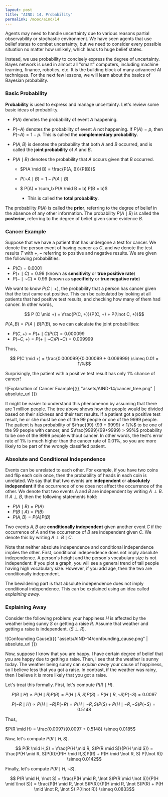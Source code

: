 ```yaml
---
layout: post
title: "AIND: 14. Probability"
permalink: /mooc/aind/14
---
```


Agents may need to handle uncertainty due to various reasons partial observability or stochastic environment. We have seen agents that use belief states to combat uncertainty, but we need to consider every possible situation no matter how unlikely, which leads to huge belief states.

Instead, we use probability to concisely express the degree of uncertainty. Bayes network is used in almost all "smart" computers, including machine learning, finance, robotics, etc. It is the building block of many advanced AI techniques. For the next few lessons, we will learn about the basics of Bayesian probability.

### Basic Probability

**Probability** is used to express and manage uncertainty. Let's review some basic ideas of probability.

* $P(A)$ denotes the probability of event $A$ happening.

* $P(\lnot A)$ denotes the probability of event $A$ not happening. If $P(A) = p$, then $P(\lnot A) = 1 - p$. This is called the **complementary probability**.

* $P(A, B)$ is denotes the probability that both $A$ and $B$ occurred, and is called the **joint probability** of $A$ and $B$.

* $P(A \mid B)$ denotes the probability that $A$ occurs given that $B$ occurred.

  * $P(A \mid B) = \frac{P(A, B)}{P(B)}$

  * $P(\lnot A \mid B) = 1 - P(A \mid B)$
  * $ P(A) = \sum_b P(A \mid B = b) P(B = b)$
    * This is called the **total probability**.

The probability $P(A)$ is called the **prior**, referring to the degree of belief in the absence of any other information. The probability $P(A \mid B)$ is called the **posterior**, referring to the degree of belief given some evidence $B$.

### Cancer Example

Suppose that we have a patient that has undergone a test for cancer. We denote the person event of having cancer as $C$, and we denote the test results $T$ with $+, -$ referring to positive and negative results. We are given the following probabilities:

* $P(C) = 0.0001$
* $P(+ \mid C) = 0.99$ (known as **sensitivity** or **true positive rate**)
* $P(- \mid \lnot C) = 0.99$ (known as **specificity** or **true negative rate**)

We want to know $P(C \mid +)$, the probability that a person has cancer given that the test came out positive. This can be calculated by looking at all patients that had positive test results, and checking how many of them had cancer. In other words,

$$ P (C \mid +) = \frac{P(C, +)}{P(C, +) + P(\lnot C, +)}$$

$P(A, B) = P(A \mid B) P(B)​$, so we can calculate the joint probabilities:

* $P(C, +) = P(+ \mid C) P(C) = 0.000099$
* $P(\lnot C, +) = P(+ \mid \lnot C) P(\lnot C) = 0.009999$

Thus,

$$ P(C \mid +) = \frac{0.000099}{0.000099 + 0.009999} \simeq 0.01 = 1\%$$

Surprisingly, the patient with a positive test result has only $1\%$ chance of cancer!

![Explanation of Cancer Example]({{ "assets/AIND-14/cancer_tree.png" | absolute_url }})

It might be easier to understand this phenomenon by assuming that there are 1 million people. The tree above shows how the people would be divided based on their sickness and their test results. If a patient got a positive test result, he or she must be one of the 99 people or one of the 9999 people. The patient is has probability of $\frac{99} {99 + 9999} < 1\%$ to be one of the 99 people with cancer, and $\frac{9999}{99+9999} > 99%$ probability to be one of the 9999 people without cancer. In other words, the test's error rate of $1\%$ is much higher than the cancer rate of $0.01 \%$, so you are more likely to be part of the wrongly classified patient.

### Absolute and Conditional Independence

Events can be unrelated to each other. For example, if you have two coins and flip each coin once, then the probability of heads in each coin is unrelated. We say that that two events are **independent** or **absolutely independent** if the occurrence of one does not affect the occurrence of the other. We denote that two events $A$ and $B$ are independent by writing $A \perp B$. If $A \perp B$, then the following statements hold:

- $P(A \mid B) = P(A)$
- $P(B \mid A) = P(B)$
- $P(A, B) = P(A)P(B)$

Two events $A, B$ are **conditionally independent** given another event $C$ if the occurrence of $A$ and the occurrence of $B$ are independent given $C$. We denote this by writing $A \perp B \mid C$.

Note that neither absolute independence and conditional independence implies the other. First, conditional independence does not imply absolute independence. A person's height and the person's vocabulary size is not independent: if you plot a graph, you will see a general trend of tall people having high vocabulary size. However, if you add age, then the two are conditionally independent.

The bewildering part is that absolute independence does not imply conditional independence.  This can be explained using an idea called *explaining away*.

### Explaining Away

Consider the following problem: your happiness $H$ is affected by the weather being sunny $S$ or getting a raise $R$. Assume that weather and getting a raise is independent. ($S \perp R$).

![Confounding Cause]({{ "assets/AIND-14/confounding_cause.png" | absolute_url }})

Now, suppose I know that you are happy. I have certain degree of belief that you are happy due to getting a raise. Then, I see that the weather is sunny today. The weather being sunny can *explain away* your cause of happiness, so I believe less that you got a raise. In contrast, if the weather was rainy, then I believe it is more likely that you got a raise.

Let's treat this formally. First, let's compute $P(R \mid H)$.

$$ P(R \mid H) \propto P(H \mid R)P(R) = P(H \mid R, S)P(S) + P(H \mid R, \lnot S)P(\lnot S) = 0.0097 $$

$$ P(\lnot R \mid H) \propto P(H \mid \lnot R)P(\lnot R) = P(H \mid \lnot R, S)P(S) + P(H \mid \lnot R, \lnot S)P(\lnot S) = 0.5148 ​$$

Thus,

$P(R \mid H) = \frac{0.0097}{0.0097 + 0.5148} \simeq 0.0185$

Now, let's compute $P(R \mid H, S)$.

$$ P(R \mid H,S) = \frac{P(H \mid R, S)P(R \mid S)}{P(H \mid S)} = \frac{P(H \mid R, S)P(R)}{P(H \mid R,S)P(R) + P(H \mid \lnot R, S) P(\lnot R)} \simeq 0.0142$$

Finally, let's compute $P(R \mid H, \lnot S)$.

$$  P(R \mid H, \lnot S) = \frac{P(H \mid R, \lnot S)P(R \mid \lnot S)}{P(H \mid \lnot S)} = \frac{P(H \mid R, \lnot S)P(R)}{P(H \mid R, \lnot S)P(R) + P(H \mid \lnot R, \lnot S) P(\lnot R)} \simeq 0.0833$$
